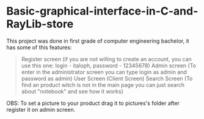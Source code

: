 # Basic-graphical-interface-in-C-and-RayLib-store

This project was done in first grade of computer engineering bachelor, it has some of this features:

>Register screen (if you are not willing to create an account, you can use this one: login - italoph, password - 12345678)
>Admin screen (To enter in the administrator screen you can type login as admin and password as admin)
>User Screen (Client Screen)
>Search Screen (To find an product witch is not in the main page you can just search about "notebook" and see how it works)


OBS: To set a picture to your product drag it to pictures's folder after register it on admin screen.
